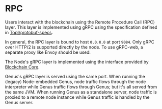 # RPC
Users interact with the blockchain using the Remote Procedure Call (RPC) layer.  This layer is implemented using gRPC using the specification defined in [Topl/protobuf-specs](https://github.com/Topl/protobuf-specs).

In general, the RPC layer is bound to host `0.0.0.0` at port `9084`. Only gRPC over HTTP/2 is supported directly by the node. To use gRPC-web, a separate proxy like Envoy should be used.

The Node's gRPC layer is implemented using the interface provided by [Blockchain Core](blockchain-core).

Genus's gRPC layer is served using the same port. When running the (legacy) Node-embedded Genus, node traffic flows through the node interpreter while Genus traffic flows through Genus; but it's all served from the same JVM. When running Genus as a standalone server, node traffic is proxied to a remote node instance while Genus traffic is handled by the Genus server.
